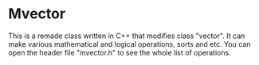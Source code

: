 # Mvector

This is a remade class written in C++ that  modifies class "vector".
It can make various mathematical and logical operations, sorts and etc.
You can open the header file "mvector.h" to see the whole list of operations.
